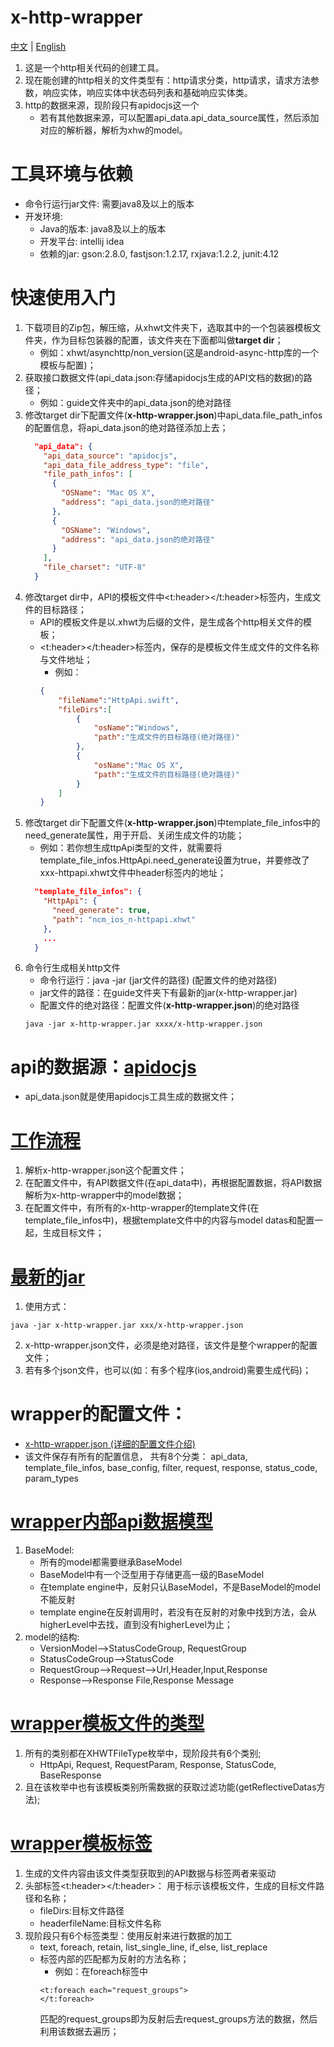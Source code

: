 # x-http-wrapper

[中文](README_ch.md) | [English](README.md)

1. 这是一个http相关代码的创建工具。
2. 现在能创建的http相关的文件类型有：http请求分类，http请求，请求方法参数，响应实体，响应实体中状态码列表和基础响应实体类。
3. http的数据来源，现阶段只有apidocjs这一个
    * 若有其他数据来源，可以配置api_data.api_data_source属性，然后添加对应的解析器，解析为xhw的model。


# 工具环境与依赖
* 命令行运行jar文件: 需要java8及以上的版本
* 开发环境:
    * Java的版本: java8及以上的版本
    * 开发平台: intellij idea
    * 依赖的jar: gson:2.8.0, fastjson:1.2.17, rxjava:1.2.2, junit:4.12


# 快速使用入门
1. 下载项目的Zip包，解压缩，从xhwt文件夹下，选取其中的一个包装器模板文件夹，作为目标包装器的配置，该文件夹在下面都叫做**target dir**；
    * 例如：xhwt/asynchttp/non_version(这是android-async-http库的一个模板与配置)；
2. 获取接口数据文件(api_data.json:存储apidocjs生成的API文档的数据)的路径；
    * 例如：guide文件夹中的api_data.json的绝对路径
3. 修改target dir下配置文件(**x-http-wrapper.json**)中api_data.file_path_infos的配置信息，将api_data.json的绝对路径添加上去；
    ```json
      "api_data": {
        "api_data_source": "apidocjs",
        "api_data_file_address_type": "file",
        "file_path_infos": [
          {
            "OSName": "Mac OS X",
            "address": "api_data.json的绝对路径"
          },
          {
            "OSName": "Windows",
            "address": "api_data.json的绝对路径"
          }
        ],
        "file_charset": "UTF-8"
      }
    ```
4. 修改target dir中，API的模板文件中\<t:header\>\</t:header\>标签内，生成文件的目标路径；
    * API的模板文件是以.xhwt为后缀的文件，是生成各个http相关文件的模板；
    * \<t:header\>\</t:header\>标签内，保存的是模板文件生成文件的文件名称与文件地址；
        * 例如：
        ```json
        {
            "fileName":"HttpApi.swift",
            "fileDirs":[
                {
                    "osName":"Windows",
                    "path":"生成文件的目标路径(绝对路径)"
                },
                {
                    "osName":"Mac OS X",
                    "path":"生成文件的目标路径(绝对路径)"
                }
            ]
        }
        ```
5. 修改target dir下配置文件(**x-http-wrapper.json**)中template_file_infos中的need_generate属性，用于开启、关闭生成文件的功能；
    * 例如：若你想生成ttpApi类型的文件，就需要将template_file_infos.HttpApi.need_generate设置为true，并要修改了xxx-httpapi.xhwt文件中header标签内的地址；
    ```json
      "template_file_infos": {
        "HttpApi": {
          "need_generate": true,
          "path": "ncm_ios_n-httpapi.xhwt"
        },
        ...
      }
    ```
6. 命令行生成相关http文件
    * 命令行运行：java -jar (jar文件的路径) (配置文件的绝对路径)
    * jar文件的路径：在guide文件夹下有最新的jar(x-http-wrapper.jar)
    * 配置文件的绝对路径：配置文件(**x-http-wrapper.json**)的绝对路径
    ```
    java -jar x-http-wrapper.jar xxxx/x-http-wrapper.json
    ```


# api的数据源：[apidocjs](guide/apidocjs.md)
* api_data.json就是使用apidocjs工具生成的数据文件；


# [工作流程](guide/global-process.png)
1. 解析x-http-wrapper.json这个配置文件；
2. 在配置文件中，有API数据文件(在api_data中)，再根据配置数据，将API数据解析为x-http-wrapper中的model数据；
3. 在配置文件中，有所有的x-http-wrapper的template文件(在template_file_infos中)，根据template文件中的内容与model datas和配置一起，生成目标文件；


# [最新的jar](guide/x-http-wrapper.jar)
1. 使用方式：
```
java -jar x-http-wrapper.jar xxx/x-http-wrapper.json
```
2. x-http-wrapper.json文件，必须是绝对路径，该文件是整个wrapper的配置文件；
3. 若有多个json文件，也可以(如：有多个程序(ios,android)需要生成代码)；

# wrapper的配置文件：
   * [x-http-wrapper.json (详细的配置文件介绍)](guide/config-structure.md)
   * 该文件保存有所有的配置信息， 共有8个分类：
   api_data, template_file_infos, base_config, filter, request, response, status_code, param_types


# [wrapper内部api数据模型](guide/xhw-model.md)
1. BaseModel:
    * 所有的model都需要继承BaseModel
    * BaseModel中有一个泛型用于存储更高一级的BaseModel
    * 在template engine中，反射只认BaseModel，不是BaseModel的model不能反射
    * template engine在反射调用时，若没有在反射的对象中找到方法，会从higherLevel中去找，直到没有higherLevel为止；
2. model的结构:
    * VersionModel-->StatusCodeGroup, RequestGroup
    * StatusCodeGroup-->StatusCode
    * RequestGroup-->Request-->Url,Header,Input,Response
    * Response-->Response File,Response Message


# [wrapper模板文件的类型](guide/template-type.md)
1. 所有的类别都在XHWTFileType枚举中，现阶段共有6个类别;
   * HttpApi, Request, RequestParam, Response, StatusCode, BaseResponse
2. 且在该枚举中也有该模板类别所需数据的获取过滤功能(getReflectiveDatas方法);


# [wrapper模板标签](guide/template-file_and_tags.md)
1. 生成的文件内容由该文件类型获取到的API数据与标签两者来驱动
2. 头部标签\<t:header\>\</t:header\>： 用于标示该模板文件，生成的目标文件路径和名称；
    * fileDirs:目标文件路径
    * headerfileName:目标文件名称
3. 现阶段只有6个标签类型：使用反射来进行数据的加工
    * text, foreach, retain, list_single_line, if_else, list_replace
    * 标签内部的匹配都为反射的方法名称；
        * 例如：在foreach标签中
        ```xhtml
        <t:foreach each="request_groups">
        </t:foreach>
        ```
        匹配的request_groups即为反射后去request_groups方法的数据，然后利用该数据去遍历；


